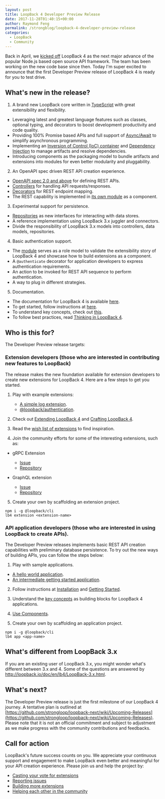 ```yaml
---
layout: post
title: LoopBack 4 Developer Preview Release
date: 2017-11-28T01:40:15+00:00
author: Raymond Feng
permalink: /strongblog/loopback-4-developer-preview-release
categories:
  - LoopBack
  - Community
---
```


Back in April, we [kicked off](https://strongloop.com/strongblog/announcing-loopback-next/) LoopBack 4 as the next major advance of the popular Node.js based open source API framework. The team has been working on the new code base since then. Today I'm super excited to announce that the first Developer Preview release of LoopBack 4 is ready for you to test drive.

## What's new in the release?

1. A brand new LoopBack core written in [TypeScript](https://www.typescriptlang.org/) with great extensibility and flexibility.
  * Leveraging latest and greatest language features such as classes, optional typing, and decorators to boost development productivity and code quality.
  * Providing 100% Promise based APIs and full support of [Async/Await](https://developer.mozilla.org/en-US/docs/Web/JavaScript/Reference/Statements/async_function) to simplify asynchronous programming.
  * Implementing an [Inversion of Control (IoC) container](http://loopback.io/doc/en/lb4/Context.html) and [Dependency Injection](http://loopback.io/doc/en/lb4/Dependency-injection.html) to manage artifacts and resolve dependencies.
  * Introducing components as the packaging model to bundle artifacts and extensions into modules for even better modularity and pluggability.
<!--more-->

2. An OpenAPI spec driven REST API creation experience.
  * [OpenAPI spec 2.0 and above](https://github.com/OAI/OpenAPI-Specification) for defining REST APIs.
  * [Controllers](http://loopback.io/doc/en/lb4/Controllers.html) for handling API requests/responses.
  * [Decorators](http://loopback.io/doc/en/lb4/Decorators.html) for REST endpoint mapping.
  * The REST capability is implemented in [its own module](https://github.com/strongloop/loopback-next/tree/master/packages/rest) as a component.

3. Experimental support for persistence.
  * [Repositories](http://loopback.io/doc/en/lb4/Repositories.html) as new interfaces for interacting with data stores.
  * A reference implementation using LoopBack 3.x juggler and connectors.
  * Divide the responsibility of LoopBack 3.x models into controllers, data models, repositories.  

4. Basic authentication support.
  * The [module](https://github.com/strongloop/loopback-next/tree/master/packages/authentication) serves as a role model to validate the extensibility story of LoopBack 4 and showcase how to build extensions as a component.
  * A `@authenticate` decorator for application developers to express authentication requirements.
  * An action to be invoked for REST API sequence to perform authentication.
  * A way to plug in different strategies.

5. Documentation.
  * The documentation for LoopBack 4 is available [here](http://loopback.io/doc/en/lb4/).
  * To get started, follow instructions at [here](http://loopback.io/doc/en/lb4/Getting-started.html).
  * To understand key concepts, check out [this](http://loopback.io/doc/en/lb4/Concepts.html).
  * To follow best practices, read [Thinking in LoopBack 4](http://loopback.io/doc/en/lb4/Thinking-in-LoopBack.html).

## Who is this for?

The Developer Preview release targets:

### Extension developers (those who are interested in contributing new features to LoopBack)

The release makes the new foundation available for extension developers to create new extensions for LoopBack 4. Here are a few steps to get you started.

1. Play with example extensions:
    * [A simple log extension](https://github.com/strongloop/loopback4-example-log-extension).
    * [@loopback/authentication](https://github.com/strongloop/loopback-next/tree/master/packages/authentication).

2. Check out [Extending LoopBack 4](http://loopback.io/doc/en/lb4/Extending-LoopBack-4.html) and [Crafting LoopBack 4](http://loopback.io/doc/en/lb4/Crafting-LoopBack-4.html).

3. Read the [wish list of extensions](https://github.com/strongloop/loopback-next/issues/512) to find inspiration.

4. Join the community efforts for some of the interesting extensions, such as:

* gRPC Extension
  * [Issue](https://github.com/strongloop/loopback-next/issues/675)
  * [Repository](https://github.com/strongloop/loopback4-extension-grpc)

* GraphQL extension
  * [Issue](https://github.com/strongloop/loopback-next/issues/656)
  * [Repository](https://github.com/strongloop/loopback4-extension-graphql) 

5. Create your own by scaffolding an extension project.

```
npm i -g @loopback/cli
lb4 extension <extension-name>
```

### API application developers (those who are interested in using LoopBack to create APIs).

The Developer Preview releases implements basic REST API creation capabilities with preliminary database persistence. To try out the new ways of building APIs, you can follow the steps below:

1. Play with sample applications.

* [A hello world application](https://github.com/strongloop/loopback4-example-hello-world).
* [An intermediate getting started application](https://github.com/strongloop/loopback4-example-getting-started).

2. Follow instructions at [Installation](http://loopback.io/doc/en/lb4/Installation.html) and [Getting Started](http://loopback.io/doc/en/lb4/Getting-started.html).

3. Understand the [key concepts](http://loopback.io/doc/en/lb4/Concepts.html) as building blocks for LoopBack 4 applications.

4. [Use Components](http://loopback.io/doc/en/lb4/Using-components.html).

5. Create your own by scaffolding an application project.

```
npm i -g @loopback/cli
lb4 app <app-name>
```

## What's different from LoopBack 3.x

If you are an existing user of LoopBack 3.x, you might wonder what's different between 3.x and 4. Some of the questions are answered by http://loopback.io/doc/en/lb4/LoopBack-3.x.html.

## What's next?

The Developer Preview release is just the first milestone of our LoopBack 4 journey. A tentative plan is outlined at [https://github.com/strongloop/loopback-next/wiki/Upcoming-Releases](https://github.com/strongloop/loopback-next/wiki/Upcoming-Releases). Please note that it is not an official commitment and subject to adjustment as we make progress with the community contributions and feedbacks.

## Call for action

LoopBack's future success counts on you. We appreciate your continuous support and engagement to make LoopBack even better and meaningful for your API creation experience. Please join us and help the project by:

* [Casting your vote for extensions](https://github.com/strongloop/loopback-next/issues/512)
* [Reporting issues](https://github.com/strongloop/loopback-next/issues)
* [Building more extensions](https://github.com/strongloop/loopback-next/issues/647)
* [Helping each other in the community](https://groups.google.com/forum/#!forum/loopbackjs)
